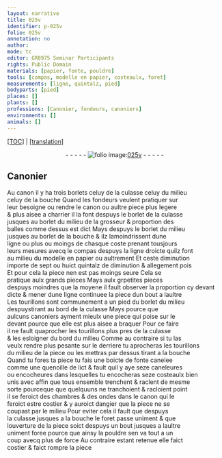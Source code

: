 ```yaml
---
layout: narrative
title: 025v
identifier: p-025v
folio: 025v
annotation: no
author:
mode: tc
editor: GR8975 Seminar Participants
rights: Public Domain
materials: [papier, fonte, pouldre]
tools: [compas, modelle en papier, costeaulx, foret]
measurements: [ligne, quintalz, pied]
bodyparts: [pied]
places: []
plants: []
professions: [Canonier, fondeurs, canoniers]
environments: []
animals: []
---
```


 <p><a href="{{ site.baseurl }}/diplomatic/">[TOC]</a> | <a href="{{ site.baseurl }}/texts/p-025v_tl/" target="_blank">[translation]</a></p><div class="folio" align="center">- - - - - <a href="http://gallica.bnf.fr/ark:/12148/btv1b10500001g/f56.item" target="_blank"><img src="https://cu-mkp.github.io/2017-workshop-edition/assets/photo-icon.png" alt="folio image: " style="display:inline-block; margin-bottom:-3px;"/>025v</a> - - - - - </div>  
  

## <span class="pro">Canonier</span>

 
Au canon il y ha trois borlets celuy de la culasse celuy du milieu<br/> celuy de la bouche Quand les <span class="pro">fondeurs</span> veulent pratiquer sur<br/> leur besoigne ou rendre le canon ou aultre piece plus legere<br/> & plus aisee <span class="add">a charrier</span> il la font despuys le borlet de la culasse<br/> jusques au borlet du milieu de la grosseur & proportion des<br/> balles co<span class="exp">mm</span>e dessus est dict Mays despuys le borlet du milieu<br/> jusques au borlet de la bouche <span class="del">&</span> ilz lamoindrissent dune<br/> <span class="ms">ligne</span> ou plus ou moings de chasque coste prenant tousjours<br/> leurs mesures avecq le <span class="tl">compas</span> de<span class="add">spuys</span> la ligne droicte quilz font<br/> au milieu du <span class="tl">modelle en <span class="m">papier</span></span> ou aultrem<span class="exp">ent</span> Et ceste diminutio<span class="exp">n</span><br/> importe de sept ou huict <span class="ms">quintalz</span> de <span class="del">diminution & allegem<span class="exp">ent</span></span> <span class="add">pois</span><br/> Et pour cela la piece nen est pas moings seure Cela se<br/> pratique aulx grands pieces Mays aulx <span class="del">gr</span>petites pieces<br/> <span class="del">despuys</span> <span class="add">moindres que</span> la moyene il fault observer la proportion cy deva<span class="exp">n</span>t<br/> dicte & mener dune ligne continuee la piece dun bout a laultre<br/> Les tourillons sont co<span class="exp">mmun</span>ement a un <span class="bp"><span class="ms">pied</span></span> du borlet du milieu<br/> <span class="del">despuys</span>tirant au bord de la culasse Mays pource que<br/> aulcuns <span class="pro">canoniers</span> ayment mieulx une piece qui poise sur le<br/> devant pource que elle est plus aisee a braquer Pour ce faire<br/> il ne fault quaprocher les tourillons plus pres de la culasse<br/> & les esloigner du bord du milieu Co<span class="exp">mm</span>e au contraire si tu la<span class="del">s</span><br/> veulx rendre <span class="add">plus</span> pesante sur le derriere tu aprocheras les tourillons<br/> du milieu de la piece ou les mettras par dessus tira<span class="exp">n</span>t a la bouche<br/> Quand tu fores ta piece tu fais une boicte de <span class="m">fonte</span> canelee<br/> co<span class="exp">mm</span>e une quenoille de lict & fault quil y aye seze caneleures<br/> ou encocheures dans lesquelles tu encocheras seze <span class="tl">costeaulx</span> bien<br/> unis <span class="del">avec</span> affin que tous ensemble trenchent & raclent de mesme<br/> sorte pourceque que quelquuns ne tranchoient & racloient point<br/> il se feroict des chambres & des ondes dans le canon qui le<br/> feroict estre costier & y auroict dangier que la piece ne se<br/> coupast par le milieu Pour eviter cela il fault que despuys<br/> la culasse jusques a la bouche le <span class="tl">foret</span> passe uniment & que<br/> louverture de la piece soict despuys un bout jusques a laultre<br/> uniment foree pource que ainsy la <span class="m">pouldre</span> sen va tout a un<br/> coup avecq plus de force Au co<span class="exp">n</span>traire estant retenue elle faict<br/> costier & faict rompre la piece

 